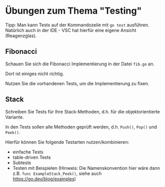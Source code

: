 # Übungen zum Thema "Testing"

Tipp: Man kann Tests auf der Kommandozeile mit `go test` ausführen. Natürlich auch in der IDE - VSC hat
hierfür eine eigene Ansicht (Reagenzglas).

## Fibonacci

Schauen Sie sich die Fibonacci Implementierung in der Datei `fib.go` an.

Dort ist einiges nicht richtig.

Nutzen Sie die vorhandenen Tests, um die Implementierung zu fixen.

## Stack

Schreiben Sie Tests für Ihre Stack-Methoden, d.h. für die objektorientierte Variante.

In den Tests sollen alle Methoden geprüft werden, d.h. `Push()`, `Pop()` und `Peek()`.

Hierfür können Sie folgende Testarten nutzen/kombinieren:

* einfache Tests
* table-driven Tests
* Subtests
* Testen mit Beispielen (Hinweis: Die Namenskonvention hier wäre dann z.B. `func ExampleStack_Peek()`, siehe
  auch https://go.dev/blog/examples)

